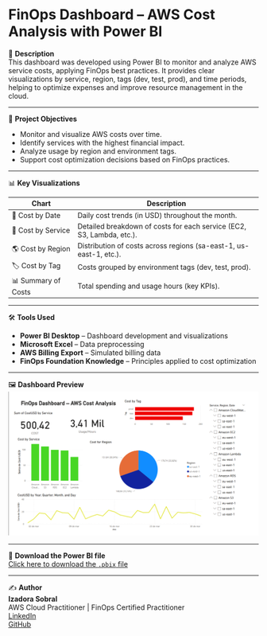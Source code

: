 # FinOps Dashboard – AWS Cost Analysis with Power BI

📄 **Description**  
This dashboard was developed using Power BI to monitor and analyze AWS service costs, applying FinOps best practices. It provides clear visualizations by service, region, tags (dev, test, prod), and time periods, helping to optimize expenses and improve resource management in the cloud.

---

🎯 **Project Objectives**  
- Monitor and visualize AWS costs over time.  
- Identify services with the highest financial impact.  
- Analyze usage by region and environment tags.  
- Support cost optimization decisions based on FinOps practices.

---

📊 **Key Visualizations**

| Chart               | Description                                                    |
|--------------------|----------------------------------------------------------------|
| 📅 Cost by Date     | Daily cost trends (in USD) throughout the month.               |
| 🔧 Cost by Service  | Detailed breakdown of costs for each service (EC2, S3, Lambda, etc.). |
| 🌎 Cost by Region   | Distribution of costs across regions (sa-east-1, us-east-1, etc.). |
| 🏷 Cost by Tag      | Costs grouped by environment tags (dev, test, prod).           |
| 📊 Summary of Costs | Total spending and usage hours (key KPIs).                     |

---

🛠 **Tools Used**  
- **Power BI Desktop** – Dashboard development and visualizations  
- **Microsoft Excel** – Data preprocessing  
- **AWS Billing Export** – Simulated billing data  
- **FinOps Foundation Knowledge** – Principles applied to cost optimization  

---

🖼 **Dashboard Preview**  
![Dashboard Preview](images/dashboard-preview.png)

---

📁 **Download the Power BI file**  
[Click here to download the `.pbix` file](FinOps%20Dashboard.pbix)

---

✍️ **Author**  
**Izadora Sobral**  
AWS Cloud Practitioner | FinOps Certified Practitioner  
[LinkedIn](https://www.linkedin.com/in/izadora-sobral)  
[GitHub](https://github.com/izadorasobral)
